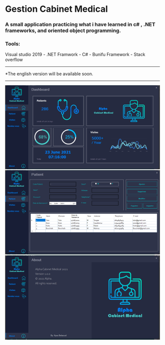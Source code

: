 # Gestion Cabinet Medical

### A small application practicing what i have learned in c# , .NET frameworks, and oriented object programming.<br/>
### Tools:
Visual studio 2019 - .NET Framwork - C# - Bunifu Framework - Stack overflow

---

*The english version will be available soon.

---
![](https://github.com/ilyasbelaoud/gestion-cabinet-medical/blob/master/images/1.PNG)
![](https://github.com/ilyasbelaoud/gestion-cabinet-medical/blob/master/images/2.PNG)
![](https://github.com/ilyasbelaoud/gestion-cabinet-medical/blob/master/images/3.PNG)



